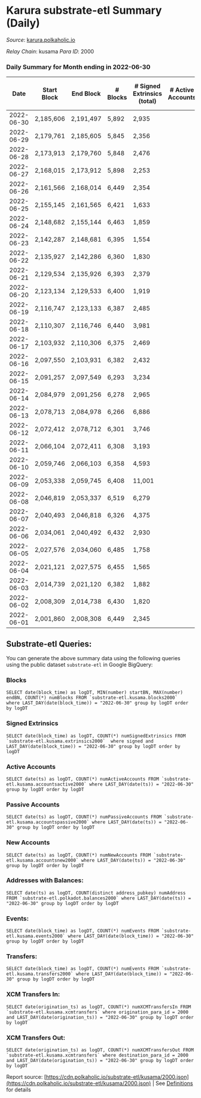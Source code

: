 # Karura substrate-etl Summary (Daily)

_Source_: [karura.polkaholic.io](https://karura.polkaholic.io)

*Relay Chain*: kusama
*Para ID*: 2000



### Daily Summary for Month ending in 2022-06-30


| Date | Start Block | End Block | # Blocks | # Signed Extrinsics (total) | # Active Accounts | # Passive | # New | # Addresses with Balances | # Events | # Transfers | # XCM Transfers In | # XCM Transfers Out | Issues | 
| ---- | ----------- | --------- | -------- | --------------------------- | ----------------- | --------- | ----- | ------------------------- | -------- | ----------- | ------------------ | ------------------- | ------ |
| 2022-06-30 | 2,185,606 | 2,191,497 | 5,892 | 2,935 |  |  |  | 89,296 | 97,730 | 11,987 ($2,110,063.67) | 158 ($138,945.64) | 146 ($134,391.18) |  |
| 2022-06-29 | 2,179,761 | 2,185,605 | 5,845 | 2,356 |  |  |  | 89,249 | 89,282 | 11,161 ($6,521,008.90) | 117 ($110,326.64) | 99 ($88,145.32) |  |
| 2022-06-28 | 2,173,913 | 2,179,760 | 5,848 | 2,476 |  |  |  | 89,187 | 90,363 | 11,382 ($1,221,659.19) | 190 ($259,688.87) | 152 ($196,284.79) |  |
| 2022-06-27 | 2,168,015 | 2,173,912 | 5,898 | 2,253 |  |  |  | 89,145 | 87,578 | 10,696 ($1,072,009.60) | 115 ($91,510.61) | 120 ($112,294.34) |  |
| 2022-06-26 | 2,161,566 | 2,168,014 | 6,449 | 2,354 |  |  |  | 89,129 | 96,181 | 12,087 ($2,258,665.71) | 135 ($116,704.78) | 108 ($422,635.62) |  |
| 2022-06-25 | 2,155,145 | 2,161,565 | 6,421 | 1,633 |  |  |  | 89,079 | 89,239 | 10,800 ($814,963.79) | 122 ($105,064.91) | 123 ($83,732.17) |  |
| 2022-06-24 | 2,148,682 | 2,155,144 | 6,463 | 1,859 |  |  |  | 89,059 | 91,663 | 11,108 ($393,178.69) | 141 ($123,881.35) | 178 ($150,352.80) |  |
| 2022-06-23 | 2,142,287 | 2,148,681 | 6,395 | 1,554 |  |  |  | 89,038 | 87,695 | 10,541 ($692,742.83) | 84 ($40,292.58) | 115 ($99,670.54) |  |
| 2022-06-22 | 2,135,927 | 2,142,286 | 6,360 | 1,830 |  |  |  | 89,016 | 89,596 | 10,810 ($624,360.11) | 114 ($106,016.88) | 143 ($164,359.90) |  |
| 2022-06-21 | 2,129,534 | 2,135,926 | 6,393 | 2,379 |  |  |  | 88,986 | 95,476 | 11,829 ($1,301,205.75) | 163 ($98,402.60) | 164 ($427,593.14) |  |
| 2022-06-20 | 2,123,134 | 2,129,533 | 6,400 | 1,919 |  |  |  | 88,956 | 90,763 | 11,037 ($740,937.22) | 111 ($81,843.17) | 136 ($152,775.66) |  |
| 2022-06-19 | 2,116,747 | 2,123,133 | 6,387 | 2,485 |  |  |  | 88,927 | 96,137 | 11,943 ($742,455.04) | 131 ($77,358.44) | 142 ($108,551.10) |  |
| 2022-06-18 | 2,110,307 | 2,116,746 | 6,440 | 3,981 |  |  |  | 88,904 | 109,291 | 13,785 ($1,611,657.01) | 209 ($192,660.29) | 161 ($164,924.62) |  |
| 2022-06-17 | 2,103,932 | 2,110,306 | 6,375 | 2,469 |  |  |  | 89,041 | 94,044 | 11,330 ($637,651.92) | 130 ($126,174.97) | 89 ($130,466.26) |  |
| 2022-06-16 | 2,097,550 | 2,103,931 | 6,382 | 2,432 |  |  |  | 89,101 | 95,417 | 11,749 ($1,320,157.50) | 145 ($83,541.14) | 128 ($80,444.76) |  |
| 2022-06-15 | 2,091,257 | 2,097,549 | 6,293 | 3,234 |  |  |  | 89,170 | 102,031 | 12,909 ($2,253,055.90) | 257 ($440,349.68) | 235 ($562,579.87) |  |
| 2022-06-14 | 2,084,979 | 2,091,256 | 6,278 | 2,965 |  |  |  | 89,137 | 100,190 | 12,958 ($2,409,438.17) | 240 ($158,261.13) | 208 ($840,164.56) |  |
| 2022-06-13 | 2,078,713 | 2,084,978 | 6,266 | 6,886 |  |  |  | 89,099 | 136,056 | 20,525 ($5,589,126.05) | 539 ($491,947.02) | 436 ($360,180.49) |  |
| 2022-06-12 | 2,072,412 | 2,078,712 | 6,301 | 3,746 |  |  |  | 89,060 | 105,944 | 15,796 ($2,045,258.54) | 243 ($170,698.63) | 187 ($135,552.61) |  |
| 2022-06-11 | 2,066,104 | 2,072,411 | 6,308 | 3,193 |  |  |  | 89,055 | 100,006 | 14,944 ($877,532.50) | 155 ($236,752.20) | 130 ($154,814.37) |  |
| 2022-06-10 | 2,059,746 | 2,066,103 | 6,358 | 4,593 |  |  |  | 89,062 | 112,975 | 16,900 ($979,743.45) | 180 ($175,753.18) | 153 ($157,517.50) |  |
| 2022-06-09 | 2,053,338 | 2,059,745 | 6,408 | 11,001 |  |  |  | 89,146 | 168,263 | 24,843 ($721,928.23) | 130 ($64,783.55) | 136 ($109,711.82) |  |
| 2022-06-08 | 2,046,819 | 2,053,337 | 6,519 | 6,279 |  |  |  | 89,280 | 128,269 | 18,982 ($849,309.12) | 102 ($95,522.02) | 102 ($111,854.12) |  |
| 2022-06-07 | 2,040,493 | 2,046,818 | 6,326 | 4,375 |  |  |  | 89,167 | 113,161 | 17,312 ($1,227,392.27) | 162 ($428,825.08) | 142 ($443,426.32) |  |
| 2022-06-06 | 2,034,061 | 2,040,492 | 6,432 | 2,930 |  |  |  | 89,169 | 102,441 | 15,769 ($560,358.57) | 116 ($138,393.96) | 118 ($125,572.84) |  |
| 2022-06-05 | 2,027,576 | 2,034,060 | 6,485 | 1,758 |  |  |  | 89,172 | 89,390 | 13,218 ($448,886.09) | 101 ($114,112.91) | 92 ($150,159.72) |  |
| 2022-06-04 | 2,021,121 | 2,027,575 | 6,455 | 1,565 |  |  |  | 89,179 | 89,586 | 13,934 ($328,773.38) | 81 ($46,786.96) | 78 ($48,154.24) |  |
| 2022-06-03 | 2,014,739 | 2,021,120 | 6,382 | 1,882 |  |  |  | 89,165 | 92,783 | 14,670 ($773,157.26) | 149 ($237,053.90) | 123 ($282,804.56) |  |
| 2022-06-02 | 2,008,309 | 2,014,738 | 6,430 | 1,820 |  |  |  | 89,144 | 93,329 | 14,924 ($568,134.12) | 136 ($112,614.19) | 121 ($90,493.60) |  |
| 2022-06-01 | 2,001,860 | 2,008,308 | 6,449 | 2,345 |  |  |  | 89,117 | 98,263 | 15,673 ($1,731,391.70) | 195 ($738,718.33) | 158 ($670,528.15) |  |

## Substrate-etl Queries:
You can generate the above summary data using the following queries using the public dataset `substrate-etl` in Google BigQuery:


### Blocks
```
SELECT date(block_time) as logDT, MIN(number) startBN, MAX(number) endBN, COUNT(*) numBlocks FROM `substrate-etl.kusama.blocks2000`  where LAST_DAY(date(block_time)) = "2022-06-30" group by logDT order by logDT
```


### Signed Extrinsics
```
SELECT date(block_time) as logDT, COUNT(*) numSignedExtrinsics FROM `substrate-etl.kusama.extrinsics2000`  where signed and LAST_DAY(date(block_time)) = "2022-06-30" group by logDT order by logDT
```


### Active Accounts
```
SELECT date(ts) as logDT, COUNT(*) numActiveAccounts FROM `substrate-etl.kusama.accountsactive2000` where LAST_DAY(date(ts)) = "2022-06-30" group by logDT order by logDT
```


### Passive Accounts
```
SELECT date(ts) as logDT, COUNT(*) numPassiveAccounts FROM `substrate-etl.kusama.accountspassive2000` where LAST_DAY(date(ts)) = "2022-06-30" group by logDT order by logDT
```


### New Accounts
```
SELECT date(ts) as logDT, COUNT(*) numNewAccounts FROM `substrate-etl.kusama.accountsnew2000` where LAST_DAY(date(ts)) = "2022-06-30" group by logDT order by logDT
```


### Addresses with Balances:
```
SELECT date(ts) as logDT, COUNT(distinct address_pubkey) numAddress FROM `substrate-etl.polkadot.balances2000` where LAST_DAY(date(ts)) = "2022-06-30" group by logDT order by logDT
```


### Events:
```
SELECT date(block_time) as logDT, COUNT(*) numEvents FROM `substrate-etl.kusama.events2000` where LAST_DAY(date(block_time)) = "2022-06-30" group by logDT order by logDT
```


### Transfers:
```
SELECT date(block_time) as logDT, COUNT(*) numEvents FROM `substrate-etl.kusama.transfers2000` where LAST_DAY(date(block_time)) = "2022-06-30" group by logDT order by logDT
```


### XCM Transfers In:
```
SELECT date(origination_ts) as logDT, COUNT(*) numXCMTransfersIn FROM `substrate-etl.kusama.xcmtransfers` where origination_para_id = 2000 and LAST_DAY(date(origination_ts)) = "2022-06-30" group by logDT order by logDT
```


### XCM Transfers Out:
```
SELECT date(origination_ts) as logDT, COUNT(*) numXCMTransfersOut FROM `substrate-etl.kusama.xcmtransfers` where destination_para_id = 2000 and LAST_DAY(date(origination_ts)) = "2022-06-30" group by logDT order by logDT
```



Report source: [https://cdn.polkaholic.io/substrate-etl/kusama/2000.json](https://cdn.polkaholic.io/substrate-etl/kusama/2000.json) | See [Definitions](/DEFINITIONS.md) for details
